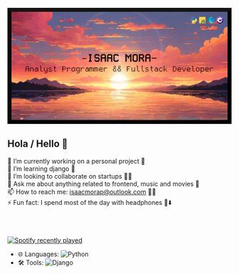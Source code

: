 ![My banner](https://github.com/Zprit3/Zprit3/blob/main/assets/banner.jpg)
<br>
## Hola / Hello 👋

🔭 I’m currently working on a personal project 🎲<br>
🌱 I’m learning django 🐍<br>
👯 I’m looking to collaborate on startups 👨‍🏭<br>
💬 Ask me about anything related to frontend, music and movies 🎥<br>
📫 How to reach me: isaacmorap@outlook.com 🧑‍💻<br>
⚡ Fun fact: I spend most of the day with headphones 🎵⬇️
  
<br><br>

[![Spotify recently played](https://spotify-recently-played-readme.vercel.app/api?user=isackandres&count=3)](https://open.spotify.com/user/isackandres)

- 🌐 Languages: ![Python](https://img.shields.io/badge/Python-3776AB?style=flat&logo=python&logoColor=white)
- 🛠️ Tools: ![Django](https://img.shields.io/badge/Django-092E20?style=flat&logo=django&logoColor=white)

